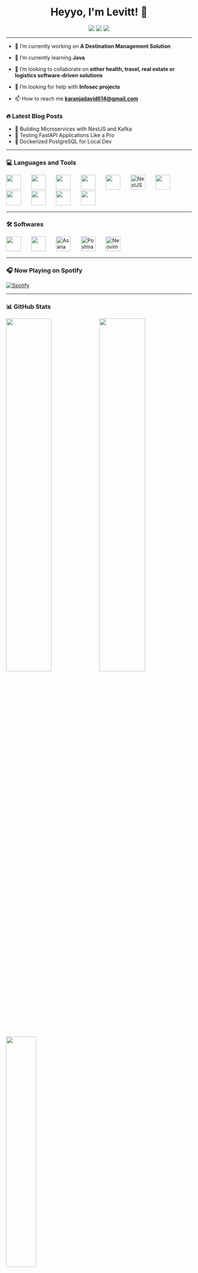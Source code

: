 <h1 align="center">Heyyo, I'm Levitt! 👋</h1>

<p align="center">
  <a href="https://linkedin.com/in/levittlee"><img src="https://img.shields.io/badge/LinkedIn-0A66C2?style=flat-square&logo=linkedin&logoColor=white"/></a>
  <a href="mailto:you@example.com"><img src="https://img.shields.io/badge/Email-D14836?style=flat-square&logo=gmail&logoColor=white"/></a>
  <a href="https://github.com/levittlee"><img src="https://img.shields.io/badge/GitHub-100000?style=flat-square&logo=github&logoColor=white"/></a>
  <!-- <a href="https://your-portfolio.com"><img src="https://img.shields.io/badge/Portfolio-121212?style=flat-square&logo=vercel&logoColor=white"/></a> -->
</p>

---

- 🔭 I’m currently working on **A Destination Management Solution**

- 🌱 I’m currently learning **Java**

- 👯 I’m looking to collaborate on **either health, travel, real estate or logistics software-driven solutions**

- 🤝 I’m looking for help with **Infosec projects**

- 📫 How to reach me **karanjadavid614@gmail.com**

### 🔥 Latest Blog Posts
- 🚀 Building Microservices with NestJS and Kafka
- 🧪 Testing FastAPI Applications Like a Pro
- 🐳 Dockerized PostgreSQL for Local Dev

---

### 💻 Languages and Tools

<p align="left">
  <img src="https://cdn.jsdelivr.net/gh/devicons/devicon/icons/javascript/javascript-original.svg" width="40"/> &nbsp; &nbsp; &nbsp;
  <img src="https://cdn.jsdelivr.net/gh/devicons/devicon/icons/typescript/typescript-original.svg" width="40"/> &nbsp; &nbsp; &nbsp;
  <img src="https://cdn.jsdelivr.net/gh/devicons/devicon/icons/python/python-original.svg" width="40"/> &nbsp; &nbsp; &nbsp;
  <img src="https://cdn.jsdelivr.net/gh/devicons/devicon/icons/nodejs/nodejs-original.svg" width="40"/> &nbsp; &nbsp; &nbsp;
  <img src="https://cdn.jsdelivr.net/gh/devicons/devicon/icons/express/express-original.svg" width="40"/> &nbsp; &nbsp; &nbsp;
  <img src="https://nestjs.com/img/logo-small.svg" width="40" title="NestJS"/> &nbsp; &nbsp; &nbsp;
  <img src="https://cdn.jsdelivr.net/gh/devicons/devicon/icons/fastapi/fastapi-original.svg" width="40"/> &nbsp; &nbsp; &nbsp;
  <img src="https://cdn.jsdelivr.net/gh/devicons/devicon/icons/postgresql/postgresql-original.svg" width="40"/> &nbsp; &nbsp; &nbsp;
  <img src="https://cdn.jsdelivr.net/gh/devicons/devicon/icons/mongodb/mongodb-original.svg" width="40"/> &nbsp; &nbsp; &nbsp;
  <img src="https://cdn.jsdelivr.net/gh/devicons/devicon/icons/docker/docker-original.svg" width="40"/> &nbsp; &nbsp; &nbsp;
  <img src="https://cdn.jsdelivr.net/gh/devicons/devicon/icons/github/github-original.svg" width="40"/> &nbsp; &nbsp; &nbsp;
</p>

---

### 🛠 Softwares

<p align="left">
  <img src="https://cdn.jsdelivr.net/gh/devicons/devicon/icons/vscode/vscode-original.svg" width="40"/>  &nbsp; &nbsp; &nbsp;
  <img src="https://cdn.jsdelivr.net/gh/devicons/devicon/icons/figma/figma-original.svg" width="40"/>  &nbsp; &nbsp; &nbsp;
  <img src="https://img.icons8.com/?size=100&id=ookJ5efQKjnm&format=png&color=FA5252" width="40" title="Asana"/>  &nbsp; &nbsp; &nbsp;
  <img src="https://img.icons8.com/external-tal-revivo-color-tal-revivo/48/external-postman-is-the-only-complete-api-development-environment-logo-color-tal-revivo.png" width="40" title="Postman"/>  &nbsp; &nbsp; &nbsp;
  <img src="https://cdn.jsdelivr.net/gh/devicons/devicon/icons/vim/vim-original.svg" width="40" title="Neovim"/>
</p>

---

### 🎧 Now Playing on Spotify

[![Spotify](https://img.icons8.com/?size=100&id=11116&format=png&color=40C057)](https://open.spotify.com/user/jz6qa8lxt38svsh5cxt7zmmpf)

---

### 📊 GitHub Stats

<p align="left">
  <img src="https://github-readme-stats.vercel.app/api?username=levittlee&show_icons=true&theme=tokyonight&hide_border=true" width="49.5%" />
  <img src="https://github-readme-streak-stats.herokuapp.com?user=levittlee&theme=tokyonight&hide_border=true" width="49.5%" />
</p>

<p align="left">
  <img src="https://github-readme-stats.vercel.app/api/top-langs/?username=levittlee&layout=compact&theme=tokyonight&hide_border=true" width="40%" />
</p>

---

### 🧠 Fun Facts

- 🔭 I’m currently building cloud-native backend services using microservice patterns.
- 🌱 Always learning more about event-driven architecture and system design.
- 🐧 Arch Linux user & terminal enthusiast.

---

> ⭐ *“Consistency over intensity. Build daily.”*
